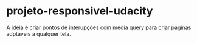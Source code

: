 # projeto-responsivel-udacity
A ideia é criar pontos de interupções com media query para criar paginas adptáveis a qualquer tela.
